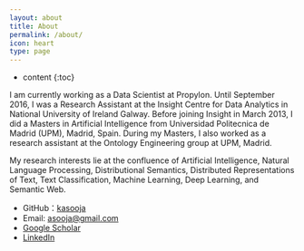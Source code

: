 ```yaml
---
layout: about
title: About
permalink: /about/
icon: heart
type: page
---
```


* content
{:toc}

I am currently working as a Data Scientist at Propylon. 
Until September 2016, I was a Research Assistant at the Insight Centre for Data Analytics in National University of Ireland Galway. 
Before joining Insight in March 2013, I did a Masters in Artificial Intelligence from Universidad Politecnica de Madrid (UPM), Madrid, Spain. During my Masters, I also worked as a research assistant at the Ontology Engineering group at UPM, Madrid.

My research interests lie at the confluence of Artificial Intelligence, Natural Language Processing, Distributional Semantics, Distributed Representations of Text, Text Classification, Machine Learning, Deep Learning, and Semantic Web.


* GitHub：[kasooja](https://github.com/kasooja)
* Email: asooja@gmail.com
* [Google Scholar](https://scholar.google.com/citations?user=y4UUZPMAAAAJ&hl=en)
* [LinkedIn](https://www.linkedin.com/in/kartik-asooja-9b554910)
